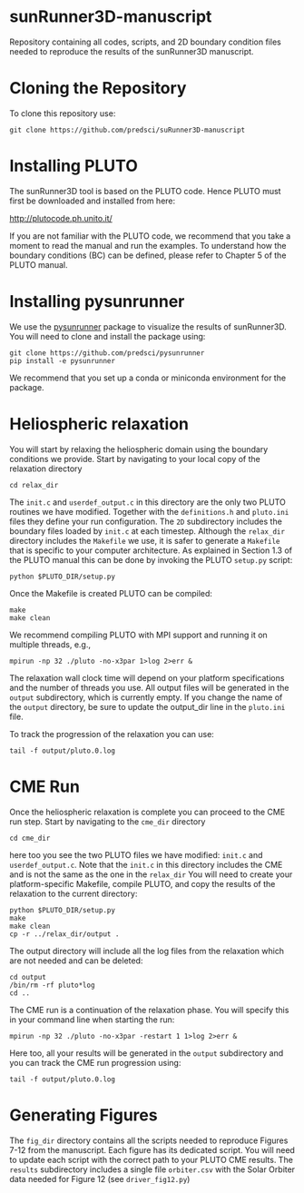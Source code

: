 # sunRunner3D-manuscript

Repository containing all codes, scripts, and 2D boundary condition files needed to reproduce the results of the sunRunner3D manuscript.

# Cloning the Repository

To clone this repository use:

```
git clone https://github.com/predsci/suRunner3D-manuscript
``` 
# Installing PLUTO

The sunRunner3D tool is based on the PLUTO code. Hence PLUTO must first be downloaded and installed from here:

http://plutocode.ph.unito.it/

If you are not familiar with the PLUTO code, we recommend that you take a moment to read the manual and run the examples. To understand how the boundary conditions (BC) can be defined, please refer to Chapter 5 of the PLUTO manual.


# Installing pysunrunner

We use the [pysunrunner](https://github.com/predsci/pysunrunner) package to visualize the results of sunRunner3D. You will need to clone and install the package using:

```
git clone https://github.com/predsci/pysunrunner
pip install -e pysunrunner
```
We recommend that you set up a conda or miniconda environment for the package.

# Heliospheric relaxation

You will start by relaxing the heliospheric domain using the boundary conditions we provide.  Start by navigating to your local copy of the relaxation directory

```
cd relax_dir
```
The `init.c` and `userdef_output.c` in this directory are the only two PLUTO routines we have modified. Together with the `definitions.h` and `pluto.ini` files they define your run configuration. The `2D` subdirectory includes the boundary files loaded by `init.c` at each timestep.
Although the `relax_dir` directory includes the `Makefile` we use, it is safer to generate a `Makefile` that is specific to your computer architecture. As explained in Section 1.3 of the PLUTO manual this can be done by invoking the  PLUTO `setup.py` script:
```
python $PLUTO_DIR/setup.py
```
Once the Makefile is created PLUTO can be compiled:
```
make
make clean
```
We recommend compiling PLUTO with MPI support and running it on multiple threads, e.g.,
```
mpirun -np 32 ./pluto -no-x3par 1>log 2>err &
```

The relaxation wall clock time will depend on your platform specifications and the number of threads you use. All output files will be generated in the `output` subdirectory, which is currently empty.
If you change the name of the `output` directory, be sure to update the output_dir line in the `pluto.ini` file.

To track the progression of the relaxation you can use:

```
tail -f output/pluto.0.log
```

# CME Run
Once the heliospheric relaxation is complete you can proceed to the CME run step. 
Start by navigating to the `cme_dir` directory
```
cd cme_dir
```
here too you see the two PLUTO files we have modified: `init.c` and `userdef_output.c`. Note that the `init.c` in this directory includes the CME and is not the same as the one in the `relax_dir` 
You will need to create your platform-specific Makefile,  compile PLUTO, and copy the results of the relaxation to the current directory:

```
python $PLUTO_DIR/setup.py
make
make clean
cp -r ../relax_dir/output .
```
The output directory will include all the log files from the relaxation which are not needed and can be deleted:
```
cd output
/bin/rm -rf pluto*log
cd ..
```
The CME run is a continuation of the relaxation phase. You will specify this in your command line when starting the run:
```
mpirun -np 32 ./pluto -no-x3par -restart 1 1>log 2>err &
```
Here too, all your results will be generated in the `output` subdirectory and you can track the CME run progression using:
```
tail -f output/pluto.0.log
```

# Generating Figures

The `fig_dir` directory contains all the scripts needed to reproduce Figures 7-12 from the manuscript. Each figure has its dedicated script. You will need to update each script with the correct path to your PLUTO CME results. The `results` subdirectory includes a single file `orbiter.csv` with the Solar Orbiter data needed for Figure 12 (see `driver_fig12.py`)







